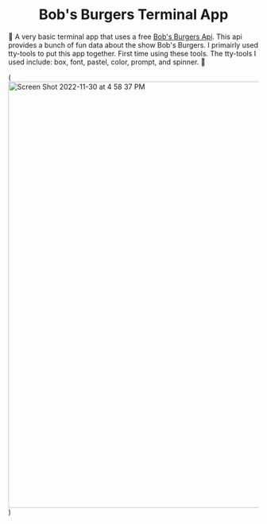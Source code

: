 <h1 align="center">Bob's Burgers Terminal App</h1>



:hamburger: A very basic terminal app that uses a free [Bob's Burgers Api](https://bobs-burgers-api-ui.herokuapp.com/). This api provides a bunch of fun data about the show Bob's Burgers.  I primairly used tty-tools to put this app together.  First time using these tools.  The tty-tools I used include: box, font, pastel, color, prompt, and spinner. :hamburger:  

(<img width="859" alt="Screen Shot 2022-11-30 at 4 58 37 PM" src="https://user-images.githubusercontent.com/116182313/204917808-08f9652d-0841-4638-b86f-ac0d7cc24cb2.png">)


